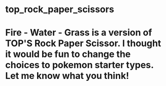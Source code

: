 # top_rock_paper_scissors

# Fire - Water - Grass is a version of TOP'S Rock Paper Scissor. I thought it would be fun to change the choices to pokemon starter types. Let me know what you think!
